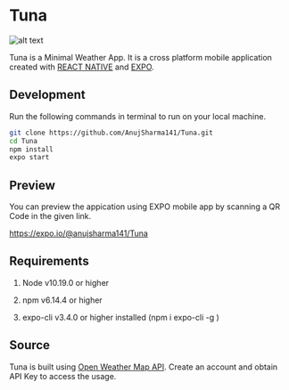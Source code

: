 # Tuna

![alt text](https://i.ibb.co/5kLD779/shotsnapp-1597518428-055.png)

Tuna is a Minimal Weather App. It is a cross platform mobile application created with [REACT NATIVE](https://reactnative.dev/) and [EXPO](https://expo.io/).

## Development

Run the following commands in terminal to run on your local machine.

```bash 
git clone https://github.com/AnujSharma141/Tuna.git
cd Tuna
npm install
expo start
```
## Preview
 
 You can preview the appication using EXPO mobile app by scanning a QR Code in the given link.
 
 https://expo.io/@anujsharma141/Tuna


## Requirements

1. Node v10.19.0 or higher 

2. npm v6.14.4 or higher
 
3. expo-cli v3.4.0 or higher installed (npm i expo-cli -g )


## Source

Tuna is built using [Open Weather Map API](https://openweathermap.org/). Create an account and obtain API Key to access the usage. 
